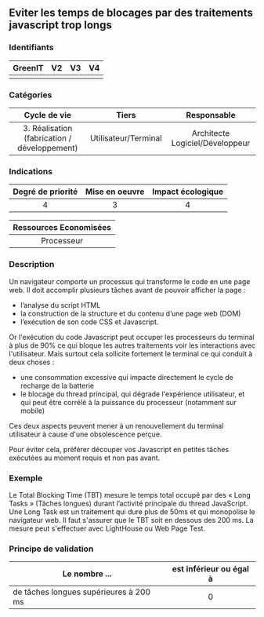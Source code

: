 ## Eviter les temps de blocages par des traitements javascript trop longs

### Identifiants

| GreenIT |  V2  |  V3  |  V4  |
|:-------:|:----:|:----:|:----:|
|      |   |   |      |

### Catégories

| Cycle de vie |  Tiers  |  Responsable  |
|:---------:|:----:|:----:|
| 3. Réalisation (fabrication / développement) | Utilisateur/Terminal | Architecte Logiciel/Développeur |

### Indications

| Degré de priorité |      Mise en oeuvre       |  Impact écologique    |
|:-------------------:|:-------------------------:|:---------------------:|
| 4 | 3 | 4 |

|Ressources Economisées                                      |
|:----------------------------------------------------------:|
|Processeur    |

### Description

Un navigateur comporte un processus qui transforme le code en une page web. Il doit accomplir plusieurs tâches avant de pouvoir afficher la page : 

- l’analyse du script HTML
- la construction de la structure et du contenu d’une page web (DOM)
- l’exécution de son code CSS et Javascript.

Or l'exécution du code Javascript peut occuper les processeurs du terminal à plus de 90% ce qui bloque les autres traitements voir les interactions avec l'utilisateur. 
Mais surtout cela sollicite fortement le terminal ce qui conduit à deux choses :

- une consommation excessive qui impacte directement le cycle de recharge de la batterie
- le blocage du thread principal, qui dégrade l'expérience utilisateur, et qui peut être corrélé à la puissance du processeur (notamment sur mobile)

Ces deux aspects peuvent mener à un renouvellement du terminal utilisateur à cause d'une obsolescence perçue.

Pour éviter cela, préférer découper vos Javascript en petites tâches exécutées au moment requis et non pas avant.

### Exemple

Le Total Blocking Time (TBT) mesure le temps total occupé par des « Long Tasks » (Tâches longues) durant l’activité principale du thread JavaScript.
Une Long Task est un traitement qui dure plus de 50ms et qui monopolise le navigateur web.
Il faut s'assurer que le TBT soit en dessous des 200 ms.
La mesure peut s'effectuer avec LightHouse ou Web Page Test.

### Principe de validation

| Le nombre ... |     est inférieur ou égal à   |  
|-------------------|:-------------------------:|
| de tâches longues supérieures à 200 ms  |  0  |
